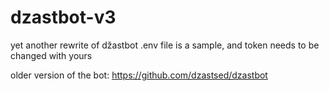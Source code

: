 # dzastbot-v3
yet another rewrite of džastbot
.env file is a sample, and token needs to be changed with yours

older version of the bot: https://github.com/dzastsed/dzastbot
